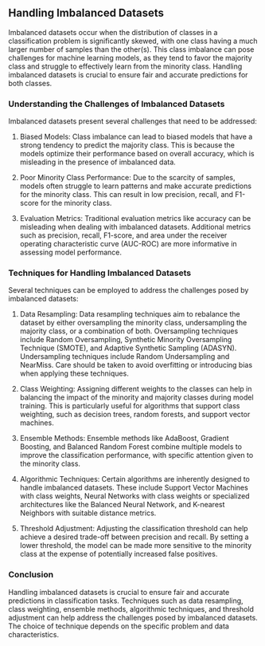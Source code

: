 ## Handling Imbalanced Datasets
Imbalanced datasets occur when the distribution of classes in a classification problem is significantly skewed, with one class having a much larger number of samples than the other(s). This class imbalance can pose challenges for machine learning models, as they tend to favor the majority class and struggle to effectively learn from the minority class. Handling imbalanced datasets is crucial to ensure fair and accurate predictions for both classes.

### Understanding the Challenges of Imbalanced Datasets
Imbalanced datasets present several challenges that need to be addressed:

1. Biased Models: Class imbalance can lead to biased models that have a strong tendency to predict the majority class. This is because the models optimize their performance based on overall accuracy, which is misleading in the presence of imbalanced data.

2. Poor Minority Class Performance: Due to the scarcity of samples, models often struggle to learn patterns and make accurate predictions for the minority class. This can result in low precision, recall, and F1-score for the minority class.

3. Evaluation Metrics: Traditional evaluation metrics like accuracy can be misleading when dealing with imbalanced datasets. Additional metrics such as precision, recall, F1-score, and area under the receiver operating characteristic curve (AUC-ROC) are more informative in assessing model performance.

### Techniques for Handling Imbalanced Datasets
Several techniques can be employed to address the challenges posed by imbalanced datasets:

1. Data Resampling: Data resampling techniques aim to rebalance the dataset by either oversampling the minority class, undersampling the majority class, or a combination of both. Oversampling techniques include Random Oversampling, Synthetic Minority Oversampling Technique (SMOTE), and Adaptive Synthetic Sampling (ADASYN). Undersampling techniques include Random Undersampling and NearMiss. Care should be taken to avoid overfitting or introducing bias when applying these techniques.

2. Class Weighting: Assigning different weights to the classes can help in balancing the impact of the minority and majority classes during model training. This is particularly useful for algorithms that support class weighting, such as decision trees, random forests, and support vector machines.

3. Ensemble Methods: Ensemble methods like AdaBoost, Gradient Boosting, and Balanced Random Forest combine multiple models to improve the classification performance, with specific attention given to the minority class.

4. Algorithmic Techniques: Certain algorithms are inherently designed to handle imbalanced datasets. These include Support Vector Machines with class weights, Neural Networks with class weights or specialized architectures like the Balanced Neural Network, and K-nearest Neighbors with suitable distance metrics.

5. Threshold Adjustment: Adjusting the classification threshold can help achieve a desired trade-off between precision and recall. By setting a lower threshold, the model can be made more sensitive to the minority class at the expense of potentially increased false positives.

### Conclusion
Handling imbalanced datasets is crucial to ensure fair and accurate predictions in classification tasks. Techniques such as data resampling, class weighting, ensemble methods, algorithmic techniques, and threshold adjustment can help address the challenges posed by imbalanced datasets. The choice of technique depends on the specific problem and data characteristics.
